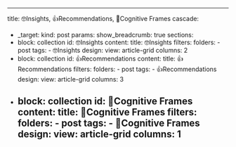 ---
title: 🤓Insights, 👍Recommendations, 🧠Cognitive Frames
cascade:
  - _target:
      kind: post
    params:
      show_breadcrumb: true
sections:
  - block: collection
    id: 🤓Insights
    content:
      title: 🤓Insights
      filters:
        folders:
          - post
        tags:
	      - 🤓Insights
    design:
      view: article-grid
      columns: 2
  - block: collection
    id: 👍Recommendations
    content:
      title: 👍Recommendations
      filters:
        folders:
          - post
        tags:
	      - 👍Recommendations
    design:
      view: article-grid
      columns: 3
  - block: collection
    id: 🧠Cognitive Frames
    content:
      title: 🧠Cognitive Frames
      filters:
        folders:
          - post
        tags:
	      - 🧠Cognitive Frames
    design:
      view: article-grid
      columns: 1
    ---


<!-- [🧱 Build your pages with blocks: no-code required! | Hugo Blox Docs](https://docs.hugoblox.com/getting-started/page-builder/#listing-view) -->
